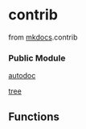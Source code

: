 contrib
=================================

from <a href="api/mkdocs">mkdocs</a>.contrib






### Public Module


[autodoc](api/mkdocs/contrib/autodoc)



[tree](api/mkdocs/contrib/tree)







Functions
------------------





